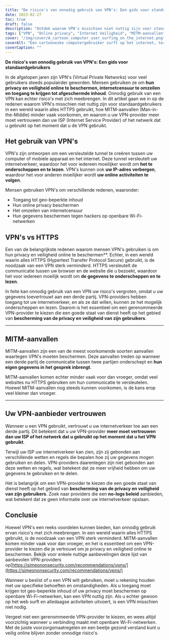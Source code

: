```yaml
---
title: "De risico's van onnodig gebruik van VPN's: Een gids voor standaardgebruikers"
date: 2023-02-27
toc: true
draft: false
description: "Ontdek waarom VPN's misschien niet nuttig zijn voor standaardgebruikers in een wereld waarin alles HTTPS gebruikt en hoe u uw VPN-provider kunt vertrouwen."
tags: ["VPN", "Online privacy", "Internet Veiligheid", "MITM-aanvallen", "Virtuele particuliere netwerken", "Cyberbeveiliging", "Online veiligheid", "Encryptie", "HTTPS", "Gegevensbescherming", "Diensten van derden", "Privacyrisico's", "ISP", "Geo-beperkte inhoud", "Internet Censuur", "Openbare Wi-Fi", "Privacy van gegevens", "Online bescherming", "Webbeveiliging", "VPN-aanbieders"]
cover: "/img/cover/A_cartoon_computer_user_surfing_on_the_internet.png"
coverAlt: "Een cartooneske computergebruiker surft op het internet, terwijl een gigantisch slotsymbool verschijnt om de privacy van de gebruiker te beschermen."
coverCaption: ""
---
```


**De risico's van onnodig gebruik van VPN's: Een gids voor standaardgebruikers**

In de afgelopen jaren zijn VPN's (Virtual Private Networks) voor veel gebruikers steeds populairder geworden. Mensen gebruiken ze om **hun privacy en veiligheid online te beschermen, internetcensuur te omzeilen en toegang te krijgen tot afgeschermde inhoud**. Onnodig gebruik van een VPN kan echter risico's met zich meebrengen. In dit artikel gaan we in op de redenen waarom VPN's misschien niet nuttig zijn voor standaardgebruikers in een wereld waarin alles HTTPS gebruikt, hoe MITM-aanvallen (Man-in-the-Middle) minder vaak voorkomen, en waarom u uw VPN-provider meer moet vertrouwen dan uw ISP (Internet Service Provider) of het netwerk dat u gebruikt op het moment dat u de VPN gebruikt.

## Het gebruik van VPN's

VPN's zijn ontworpen om een versleutelde tunnel te creëren tussen uw computer of mobiele apparaat en het internet. Deze tunnel versleutelt uw internetverkeer, waardoor het voor iedereen moeilijker wordt om **het te onderscheppen en te lezen**. VPN's kunnen ook **uw IP-adres verbergen**, waardoor het voor anderen moeilijker wordt **uw online activiteiten te volgen**.

Mensen gebruiken VPN's om verschillende redenen, waaronder:

- Toegang tot geo-beperkte inhoud
- Hun online privacy beschermen
- Het omzeilen van internetcensuur
- Hun gegevens beschermen tegen hackers op openbare Wi-Fi-netwerken

## VPN's vs HTTPS

Een van de belangrijkste redenen waarom mensen VPN's gebruiken is om hun privacy en veiligheid online te beschermen**. Echter, in een wereld waarin alles HTTPS (Hypertext Transfer Protocol Secure) gebruikt, is de noodzaak van een VPN sterk verminderd. HTTPS versleutelt de communicatie tussen uw browser en de website die u bezoekt, waardoor het voor iedereen moeilijk wordt om **de gegevens te onderscheppen en te lezen**.

In feite kan onnodig gebruik van een VPN uw risico's vergroten, omdat u uw gegevens toevertrouwt aan een derde partij. VPN-providers hebben toegang tot uw internetverkeer, en als ze dat willen, kunnen ze het mogelijk onderscheppen en lezen. Daarom is het essentieel om een gerenommeerde VPN-provider te kiezen die een goede staat van dienst heeft op het gebied van **bescherming van de privacy en veiligheid van zijn gebruikers**.

______

## MITM-aanvallen

MITM-aanvallen zijn een van de meest voorkomende soorten aanvallen waartegen VPN's moeten beschermen. Deze aanvallen treden op wanneer een derde partij de communicatie tussen twee partijen onderschept en **hun eigen gegevens in het gesprek inbrengt**.

MITM-aanvallen komen echter minder vaak voor dan vroeger, omdat veel websites nu HTTPS gebruiken om hun communicatie te versleutelen. Hoewel MITM-aanvallen nog steeds kunnen voorkomen, is de kans erop veel kleiner dan vroeger.

______

## Uw VPN-aanbieder vertrouwen

Wanneer u een VPN gebruikt, vertrouwt u uw internetverkeer toe aan een derde partij. Dit betekent dat u uw VPN-provider **meer moet vertrouwen dan uw ISP of het netwerk dat u gebruikt op het moment dat u het VPN gebruikt**.

Terwijl uw ISP uw internetverkeer kan zien, zijn zij gebonden aan verschillende wetten en regels die bepalen hoe zij uw gegevens mogen gebruiken en delen. VPN-providers daarentegen zijn niet gebonden aan deze wetten en regels, wat betekent dat ze meer vrijheid hebben om uw gegevens te gebruiken en te delen.

Het is belangrijk om een VPN-provider te kiezen die een goede staat van dienst heeft op het gebied van **bescherming van de privacy en veiligheid van zijn gebruikers**. Zoek naar providers die een **no-logs beleid** aanbieden, wat betekent dat ze geen informatie over uw internetverkeer opslaan.

## Conclusie

Hoewel VPN's een reeks voordelen kunnen bieden, kan onnodig gebruik ervan risico's met zich meebrengen. In een wereld waarin alles HTTPS gebruikt, is de noodzaak van een VPN sterk verminderd. MITM-aanvallen komen minder vaak voor dan vroeger, en het is essentieel om een VPN-provider te kiezen die je vertrouwt om je privacy en veiligheid online te beschermen. Bekijk voor enkele nuttige aanbevelingen deze lijst van aanbevolen VPN-providers op[https://simeononsecurity.com/recommendations/vpns/](https://simeononsecurity.com/recommendations/vpns/)

Wanneer u beslist of u een VPN wilt gebruiken, moet u rekening houden met uw specifieke behoeften en omstandigheden. Als u toegang moet krijgen tot geo-beperkte inhoud of uw privacy moet beschermen op openbare Wi-Fi-netwerken, kan een VPN nuttig zijn. Als u echter gewoon op het web surft en alledaagse activiteiten uitvoert, is een VPN misschien niet nodig.

Vergeet niet een gerenommeerde VPN-provider te kiezen, en wees altijd voorzichtig wanneer u verbinding maakt met openbare Wi-Fi-netwerken. Met de juiste voorzorgsmaatregelen en een beetje gezond verstand kunt u veilig online blijven zonder onnodige risico's.
